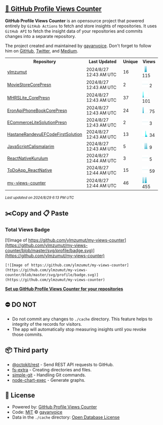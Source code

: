 ## [🚀 GitHub Profile Views Counter](https://github.com/gayanvoice/github-profile-views-counter)
**GitHub Profile Views Counter** is an opensource project that powered entirely by  `GitHub Actions` to fetch and store insights of repositories.
It uses `GitHub API` to fetch the insight data of your repositories and commits changes into a separate repository.

The project created and maintained by [gayanvoice](https://github.com/gayanvoice). Don't forget to follow him on [GitHub](https://github.com/gayanvoice), [Twitter](https://twitter.com/gayanvoice), and [Medium](https://gayanvoice.medium.com/).

<table>
	<tr>
		<th>
			Repository
		</th>
		<th>
			Last Updated
		</th>
		<th>
			Unique
		</th>
		<th>
			Views
		</th>
	</tr>
	<tr>
		<td>
			<a href="https://github.com/ylmzumut/my-views-counter/tree/master/readme/471639041/year.md">
				ylmzumut
			</a>
		</td>
		<td>
			2024/8/27 12:43 AM UTC
		</td>
		<td>
			16
		</td>
		<td>
			<img alt="Response time graph" src="https://github.com/ylmzumut/my-views-counter/raw/master/graph/471639041/small/year.png" height="20"> 115
		</td>
	</tr>
	<tr>
		<td>
			<a href="https://github.com/ylmzumut/my-views-counter/tree/master/readme/471953501/year.md">
				MovieStoreCorePresn
			</a>
		</td>
		<td>
			2024/8/27 12:43 AM UTC
		</td>
		<td>
			2
		</td>
		<td>
			<img alt="Response time graph" src="https://github.com/ylmzumut/my-views-counter/raw/master/graph/471953501/small/year.png" height="20"> 2
		</td>
	</tr>
	<tr>
		<td>
			<a href="https://github.com/ylmzumut/my-views-counter/tree/master/readme/471953072/year.md">
				MHRSLite_CorePresn
			</a>
		</td>
		<td>
			2024/8/27 12:43 AM UTC
		</td>
		<td>
			37
		</td>
		<td>
			<img alt="Response time graph" src="https://github.com/ylmzumut/my-views-counter/raw/master/graph/471953072/small/year.png" height="20"> 101
		</td>
	</tr>
	<tr>
		<td>
			<a href="https://github.com/ylmzumut/my-views-counter/tree/master/readme/466756958/year.md">
				EronApiPhoneBookCorePresn
			</a>
		</td>
		<td>
			2024/8/27 12:43 AM UTC
		</td>
		<td>
			24
		</td>
		<td>
			<img alt="Response time graph" src="https://github.com/ylmzumut/my-views-counter/raw/master/graph/466756958/small/year.png" height="20"> 75
		</td>
	</tr>
	<tr>
		<td>
			<a href="https://github.com/ylmzumut/my-views-counter/tree/master/readme/471953382/year.md">
				ECommerceLiteSolutionPresn
			</a>
		</td>
		<td>
			2024/8/27 12:43 AM UTC
		</td>
		<td>
			2
		</td>
		<td>
			<img alt="Response time graph" src="https://github.com/ylmzumut/my-views-counter/raw/master/graph/471953382/small/year.png" height="20"> 3
		</td>
	</tr>
	<tr>
		<td>
			<a href="https://github.com/ylmzumut/my-views-counter/tree/master/readme/442148592/year.md">
				HastaneRandevuEFCodeFirstSolution
			</a>
		</td>
		<td>
			2024/8/27 12:43 AM UTC
		</td>
		<td>
			13
		</td>
		<td>
			<img alt="Response time graph" src="https://github.com/ylmzumut/my-views-counter/raw/master/graph/442148592/small/year.png" height="20"> 34
		</td>
	</tr>
	<tr>
		<td>
			<a href="https://github.com/ylmzumut/my-views-counter/tree/master/readme/445334992/year.md">
				JavaScriptCalismalarim
			</a>
		</td>
		<td>
			2024/8/27 12:43 AM UTC
		</td>
		<td>
			5
		</td>
		<td>
			<img alt="Response time graph" src="https://github.com/ylmzumut/my-views-counter/raw/master/graph/445334992/small/year.png" height="20"> 9
		</td>
	</tr>
	<tr>
		<td>
			<a href="https://github.com/ylmzumut/my-views-counter/tree/master/readme/472131818/year.md">
				ReactNativeKurulum
			</a>
		</td>
		<td>
			2024/8/27 12:44 AM UTC
		</td>
		<td>
			3
		</td>
		<td>
			<img alt="Response time graph" src="https://github.com/ylmzumut/my-views-counter/raw/master/graph/472131818/small/year.png" height="20"> 5
		</td>
	</tr>
	<tr>
		<td>
			<a href="https://github.com/ylmzumut/my-views-counter/tree/master/readme/472121426/year.md">
				ToDoApp_ReactNative
			</a>
		</td>
		<td>
			2024/8/27 12:44 AM UTC
		</td>
		<td>
			15
		</td>
		<td>
			<img alt="Response time graph" src="https://github.com/ylmzumut/my-views-counter/raw/master/graph/472121426/small/year.png" height="20"> 59
		</td>
	</tr>
	<tr>
		<td>
			<a href="https://github.com/ylmzumut/my-views-counter/tree/master/readme/471680735/year.md">
				my-views-counter
			</a>
		</td>
		<td>
			2024/8/27 12:44 AM UTC
		</td>
		<td>
			46
		</td>
		<td>
			<img alt="Response time graph" src="https://github.com/ylmzumut/my-views-counter/raw/master/graph/471680735/small/year.png" height="20"> 455
		</td>
	</tr>
</table>

<small><i>Last updated on 2024/8/29 6:13 PM UTC</i></small>

## ✂️Copy and 📋 Paste
### Total Views Badge
[![Image of https://github.com/ylmzumut/my-views-counter](https://github.com/ylmzumut/my-views-counter/blob/master/svg/profile/badge.svg)](https://github.com/ylmzumut/my-views-counter)

```readme
[![Image of https://github.com/ylmzumut/my-views-counter](https://github.com/ylmzumut/my-views-counter/blob/master/svg/profile/badge.svg)](https://github.com/ylmzumut/my-views-counter)
```
[**Set up GitHub Profile Views Counter for your repositories**](https://github.com/gayanvoice/github-profile-views-counter)
## ⛔ DO NOT
- Do not commit any changes to `./cache` directory. This feature helps to integrity of the records for visitors.
- The app will automatically stop measuring insights until you revoke those commits.
## 📦 Third party

- [@octokit/rest](https://www.npmjs.com/package/@octokit/rest) - Send REST API requests to GitHub.
- [fs-extra](https://www.npmjs.com/package/fs-extra) - Creating directories and files.
- [simple-git](https://www.npmjs.com/package/simple-git) - Handling Git commands.
- [node-chart-exec](https://www.npmjs.com/package/node-chart-exec) - Generate graphs.
## 📄 License
- Powered by: [GitHub Profile Views Counter](https://github.com/gayanvoice/github-profile-views-counter)
- Code: [MIT](./LICENSE) © [gayanvoice](https://github.com/gayanvoice)
- Data in the `./cache` directory: [Open Database License](https://opendatacommons.org/licenses/odbl/1-0/)